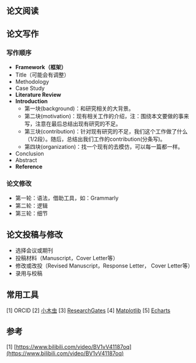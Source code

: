## 论文阅读

## 论文写作
### 写作顺序
- **Framework（框架）**
- Title（可能会有调整）
- Methodology
- Case Study
- **Literature Review**
- **Introduction**
	- 第一块(background)：和研究相关的大背景。
	- 第二块(motivation)：现有相关工作的介绍，注：围绕本文要做的事来写，注意在最后总结出现有研究的不足。
	- 第三块(contribution)：针对现有研究的不足，我们这个工作做了什么（1/2段）。随后，总结出我们工作的contribution(分条写)。
	- 第四块(organization)：找一个现有的去模仿，可以每一篇都一样。
- Conclusion
- Abstract
- **Reference**

### 论文修改
- 第一轮：语法，借助工具，如：Grammarly
- 第二轮：逻辑
- 第三轮：细节

## 论文投稿与修改
- 选择会议或期刊
- 投稿材料（Manuscript，Cover Letter等）
- 修改或改投（Revised Manuscript，Response Letter， Cover Letter等）
- 录用与校稿

## 常用工具
[1] ORCID
[2] [小木虫](http://muchong.com/bbs/)
[3] [ResearchGates](https://www.researchgate.net/)
[4] [Matplotlib](https://matplotlib.org/)
[5] [Echarts](https://echarts.apache.org/zh/index.html)

## 参考
[1] [https://www.bilibili.com/video/BV1vV41187oq](https://www.bilibili.com/video/BV1vV41187oq)